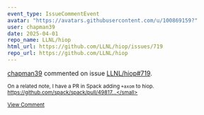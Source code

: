 ```yaml
---
event_type: IssueCommentEvent
avatar: "https://avatars.githubusercontent.com/u/100869159?"
user: chapman39
date: 2025-04-01
repo_name: LLNL/hiop
html_url: https://github.com/LLNL/hiop/issues/719
repo_url: https://github.com/LLNL/hiop
---
```


<a href='https://github.com/chapman39' target='_blank'>chapman39</a> commented on issue <a href='https://github.com/LLNL/hiop/issues/719' target='_blank'>LLNL/hiop#719</a>.

<small>On a related note, I have a PR in Spack adding `+axom` to hiop. https://github.com/spack/spack/pull/49817...</small>

<a href='https://github.com/LLNL/hiop/issues/719' target='_blank'>View Comment</a>